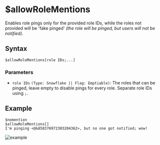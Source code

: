 # $allowRoleMentions
Enables role pings only for the provided role IDs, while the roles not provided will be 'fake pinged' *(the role will be pinged, but users will not be notified)*.

## Syntax
```
$allowRoleMentions[role IDs;...]
```

 ### Parameters
- `role IDs` `(Type: Snowflake || Flag: Emptiable)`: The roles that can be pinged, leave empty to disable pings for every role. Separate role IDs using `;`.

## Example
```
$nomention
$allowRoleMentions[]
I'm pinging <@&858376972303204362>, but no one got notified; wow!
```

![example](https://user-images.githubusercontent.com/113303649/209944631-72e05d4a-6f0f-4dce-aba0-db9f51a46205.png)